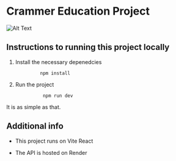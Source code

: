 # Crammer Education Project

![Alt Text](https://tenor.com/bDAnS.gif)

## Instructions to running this project locally

1) Install the necessary depenedcies

                npm install


2) Run the project

                 npm run dev

It is as simple as that.

## Additional info

* This project runs on Vite React

* The API is hosted on Render